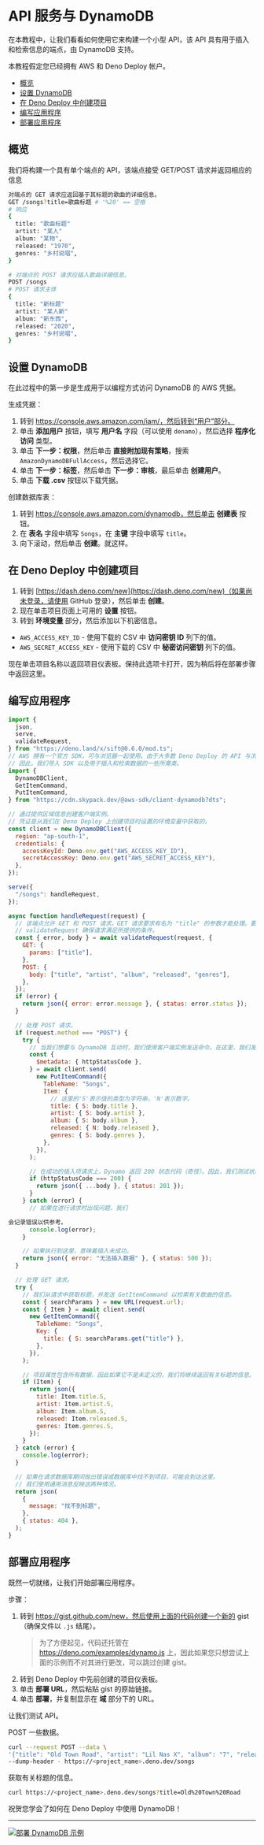 # API 服务与 DynamoDB

在本教程中，让我们看看如何使用它来构建一个小型 API，该 API
具有用于插入和检索信息的端点，由 DynamoDB 支持。

本教程假定您已经拥有 AWS 和 Deno Deploy 帐户。

- [概览](#概览)
- [设置 DynamoDB](#设置-DynamoDB)
- [在 Deno Deploy 中创建项目](#在-Deno-Deploy中创建项目)
- [编写应用程序](#编写应用程序)
- [部署应用程序](#部署应用程序)

## 概览

我们将构建一个具有单个端点的 API，该端点接受 GET/POST 请求并返回相应的信息

```sh
对端点的 GET 请求应返回基于其标题的歌曲的详细信息。
GET /songs?title=歌曲标题 # '%20' == 空格
# 响应
{
  title: "歌曲标题"
  artist: "某人"
  album: "某物",
  released: "1970",
  genres: "乡村说唱",
}

# 对端点的 POST 请求应插入歌曲详细信息。
POST /songs
# POST 请求主体
{
  title: "新标题"
  artist: "某人新"
  album: "新东西",
  released: "2020",
  genres: "乡村说唱",
}
```

## 设置 DynamoDB

在此过程中的第一步是生成用于以编程方式访问 DynamoDB 的 AWS 凭据。

生成凭据：

1. 转到 https://console.aws.amazon.com/iam/，然后转到“用户”部分。
2. 单击 **添加用户** 按钮，填写 **用户名** 字段（可以使用 `denamo`），然后选择
   **程序化访问** 类型。
3. 单击 **下一步：权限**，然后单击 **直接附加现有策略**，搜索
   `AmazonDynamoDBFullAccess`，然后选择它。
4. 单击 **下一步：标签**，然后单击 **下一步：审核**，最后单击 **创建用户**。
5. 单击 **下载 .csv** 按钮以下载凭据。

创建数据库表：

1. 转到 https://console.aws.amazon.com/dynamodb，然后单击 **创建表** 按钮。
2. 在 **表名** 字段中填写 `Songs`，在 **主键** 字段中填写 `title`。
3. 向下滚动，然后单击 **创建**。就这样。

## 在 Deno Deploy 中创建项目

1. 转到
   [https://dash.deno.com/new](https://dash.deno.com/new)（如果尚未登录，请使用
   GitHub 登录），然后单击 **创建**。
2. 现在单击项目页面上可用的 **设置** 按钮。
3. 转到 **环境变量** 部分，然后添加以下机密信息。

- `AWS_ACCESS_KEY_ID` - 使用下载的 CSV 中 **访问密钥 ID** 列下的值。
- `AWS_SECRET_ACCESS_KEY` - 使用下载的 CSV 中 **秘密访问密钥** 列下的值。

现在单击项目名称以返回项目仪表板。保持此选项卡打开，因为稍后将在部署步骤中返回这里。

## 编写应用程序

```js
import {
  json,
  serve,
  validateRequest,
} from "https://deno.land/x/sift@0.6.0/mod.ts";
// AWS 拥有一个官方 SDK，可与浏览器一起使用。由于大多数 Deno Deploy 的 API 与浏览器的 API 相似，因此相同的 SDK 可与 Deno Deploy 一起使用。
// 因此，我们导入 SDK 以及用于插入和检索数据的一些所需类。
import {
  DynamoDBClient,
  GetItemCommand,
  PutItemCommand,
} from "https://cdn.skypack.dev/@aws-sdk/client-dynamodb?dts";

// 通过提供区域信息创建客户端实例。
// 凭证是从我们在 Deno Deploy 上创建项目时设置的环境变量中获取的。
const client = new DynamoDBClient({
  region: "ap-south-1",
  credentials: {
    accessKeyId: Deno.env.get("AWS_ACCESS_KEY_ID"),
    secretAccessKey: Deno.env.get("AWS_SECRET_ACCESS_KEY"),
  },
});

serve({
  "/songs": handleRequest,
});

async function handleRequest(request) {
  // 该端点允许 GET 和 POST 请求。GET 请求要求有名为 "title" 的参数才能处理。要处理 POST 请求，需要提供下面定义的字段的主体。
  // validateRequest 确保请求满足所提供的条件。
  const { error, body } = await validateRequest(request, {
    GET: {
      params: ["title"],
    },
    POST: {
      body: ["title", "artist", "album", "released", "genres"],
    },
  });
  if (error) {
    return json({ error: error.message }, { status: error.status });
  }

  // 处理 POST 请求。
  if (request.method === "POST") {
    try {
      // 当我们想要与 DynamoDB 互动时，我们使用客户端实例发送命令。在这里，我们发送了一个 PutItemCommand 以插入来自请求的数据。
      const {
        $metadata: { httpStatusCode },
      } = await client.send(
        new PutItemCommand({
          TableName: "Songs",
          Item: {
            // 这里的'S'表示值的类型为字符串，'N'表示数字。
            title: { S: body.title },
            artist: { S: body.artist },
            album: { S: body.album },
            released: { N: body.released },
            genres: { S: body.genres },
          },
        }),
      );

      // 在成功的插入项请求上，Dynamo 返回 200 状态代码（奇怪）。因此，我们测试状态代码以验证数据是否已插入，并以请求提供的数据作为确认进行响应。
      if (httpStatusCode === 200) {
        return json({ ...body }, { status: 201 });
      }
    } catch (error) {
      // 如果在进行请求时出现问题，我们

会记录错误以供参考。
      console.log(error);
    }

    // 如果执行到这里，意味着插入未成功。
    return json({ error: "无法插入数据" }, { status: 500 });
  }

  // 处理 GET 请求。
  try {
    // 我们从请求中获取标题，并发送 GetItemCommand 以检索有关歌曲的信息。
    const { searchParams } = new URL(request.url);
    const { Item } = await client.send(
      new GetItemCommand({
        TableName: "Songs",
        Key: {
          title: { S: searchParams.get("title") },
        },
      }),
    );

    // 项目属性包含所有数据，因此如果它不是未定义的，我们将继续返回有关标题的信息。
    if (Item) {
      return json({
        title: Item.title.S,
        artist: Item.artist.S,
        album: Item.album.S,
        released: Item.released.S,
        genres: Item.genres.S,
      });
    }
  } catch (error) {
    console.log(error);
  }

  // 如果在请求数据库期间抛出错误或数据库中找不到项目，可能会到达这里。
  // 我们使用通用消息反映这两种情况。
  return json(
    {
      message: "找不到标题",
    },
    { status: 404 },
  );
}
```

## 部署应用程序

既然一切就绪，让我们开始部署应用程序。

步骤：

1. 转到 https://gist.github.com/new，然后使用上面的代码创建一个新的
   gist（确保文件以 `.js` 结尾）。
   > 为了方便起见，代码还托管在 https://deno.com/examples/dynamo.js
   > 上，因此如果您只想尝试上面的示例而不对其进行更改，可以跳过创建 gist。
2. 转到 Deno Deploy 中先前创建的项目仪表板。
3. 单击 **部署 URL**，然后粘贴 gist 的原始链接。
4. 单击 **部署**，并复制显示在 **域** 部分下的 URL。

让我们测试 API。

POST 一些数据。

```sh
curl --request POST --data \
'{"title": "Old Town Road", "artist": "Lil Nas X", "album": "7", "released": "2019", "genres": "乡村说唱, 流行"}' \
--dump-header - https://<project_name>.deno.dev/songs
```

获取有关标题的信息。

```sh
curl https://<project_name>.deno.dev/songs?title=Old%20Town%20Road
```

祝贺您学会了如何在 Deno Deploy 中使用 DynamoDB！

---

[![部署 DynamoDB 示例](/deno-deploy-button.svg)](https://dash.deno.com/new?url=https://deno.com/examples/dynamo.js&env=AWS_ACCESS_KEY_ID,AWS_SECRET_ACCESS_KEY)
